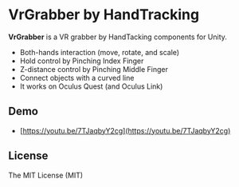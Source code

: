 VrGrabber by HandTracking
=========

**VrGrabber** is a VR grabber by HandTacking components for Unity.

-   Both-hands interaction (move, rotate, and scale)
-   Hold control by Pinching Index Finger
-   Z-distance control by Pinching Middle Finger
-   Connect objects with a curved line
-   It works on Oculus Quest (and Oculus Link)



Demo
----

-   [https://youtu.be/7TJaqbyY2cg](https://youtu.be/7TJaqbyY2cg)



License
-------

The MIT License (MIT)

